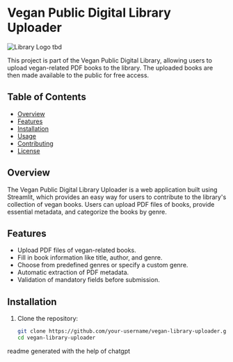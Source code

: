 # Vegan Public Digital Library Uploader

![Library Logo](link_to_logo.png) tbd

This project is part of the Vegan Public Digital Library, allowing users to upload vegan-related PDF books to the library. The uploaded books are then made available to the public for free access.

## Table of Contents

- [Overview](#overview)
- [Features](#features)
- [Installation](#installation)
- [Usage](#usage)
- [Contributing](#contributing)
- [License](#license)

## Overview

The Vegan Public Digital Library Uploader is a web application built using Streamlit, which provides an easy way for users to contribute to the library's collection of vegan books. Users can upload PDF files of books, provide essential metadata, and categorize the books by genre.

## Features

- Upload PDF files of vegan-related books.
- Fill in book information like title, author, and genre.
- Choose from predefined genres or specify a custom genre.
- Automatic extraction of PDF metadata.
- Validation of mandatory fields before submission.

## Installation

1. Clone the repository:

   ```bash
   git clone https://github.com/your-username/vegan-library-uploader.git
   cd vegan-library-uploader

readme generated with the help of chatgpt
